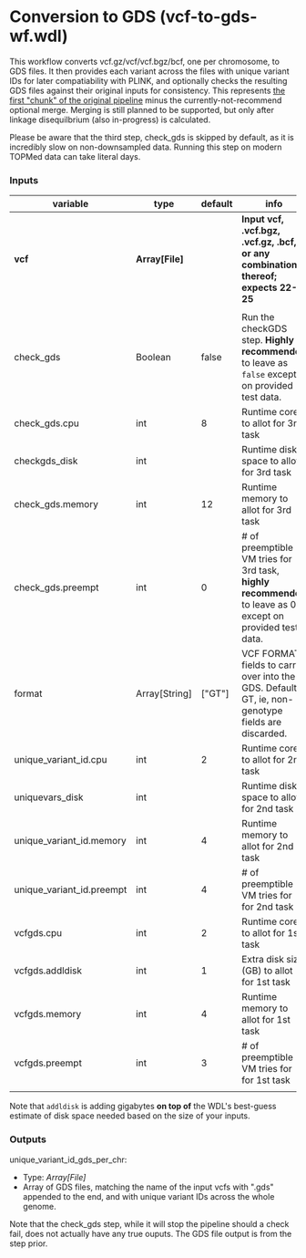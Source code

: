 # Conversion to GDS (vcf-to-gds-wf.wdl)
This workflow converts vcf.gz/vcf/vcf.bgz/bcf, one per chromosome, to GDS files. It then provides each variant across the files with unique variant IDs for later compatiability with PLINK, and optionally checks the resulting GDS files against their original inputs for consistency. This represents [the first "chunk" of the original pipeline](https://github.com/UW-GAC/analysis_pipeline#conversion-to-gds) minus the currently-not-recommend optional merge. Merging is still planned to be supported, but only after linkage disequilbrium (also in-progress) is calculated.

Please be aware that the third step, check_gds is skipped by default, as it is incredibly slow on non-downsampled data. Running this step on modern TOPMed data can take literal days.  

### Inputs
| variable          	| type          	| default 	| info                                                                                                                        	|
|-------------------	|---------------	|---------	|-----------------------------------------------------------------------------------------------------------------------------	|
| **vcf**               	| **Array[File]**   	|         	| **Input vcf, .vcf.bgz, .vcf.gz, .bcf, or any combination thereof; expects 22-25**                                                              	|
|                   |           |         	|                                            	|
| check_gds         | Boolean   | false   	| Run the checkGDS step. **Highly recommended** to leave as `false` except on provided test data. 	|
| check_gds.cpu		| int 		| 8			| Runtime cores to allot for 3rd task           |
| checkgds_disk     | int       |         	| Runtime disk space to allot for 3rd task    	|
| check_gds.memory  | int       | 12       	| Runtime memory to allot for 3rd task   	    |
| check_gds.preempt | int       | 0       	| # of preemptible VM tries for 3rd task, **highly recommended** to leave as 0 except on provided test data. |
| format            | Array[String] | ["GT"]| VCF FORMAT fields to carry over into the GDS. Default is GT, ie, non-genotype fields are discarded. |
| unique_variant_id.cpu	| int 	| 2			| Runtime cores to allot for 2nd task           |
| uniquevars_disk   	| int   |         	| Runtime disk space to allot for 2nd task    	|
| unique_variant_id.memory 	| int  | 4      | Runtime memory to allot for 2nd task          |
| unique_variant_id.preempt | int  | 4      | # of preemptible VM tries for for 2nd task    |
| vcfgds.cpu			| int   | 2			| Runtime cores to allot for 1st task           |
| vcfgds.addldisk       | int   | 1       	| Extra disk size (GB) to allot for 1st task    |
| vcfgds.memory     	| int   | 4       	| Runtime memory to allot for 1st task      	|
| vcfgds.preempt     	| int   | 3       	| # of preemptible VM tries for for 1st task   	|
|                   	|       |         	|                                               |

Note that `addldisk` is adding gigabytes **on top of** the WDL's best-guess estimate of disk space needed based on the size of your inputs.

### Outputs
unique_variant_id_gds_per_chr:
* Type: *Array[File]*
* Array of GDS files, matching the name of the input vcfs with ".gds" appended to the end, and with unique variant IDs across the whole genome.  
  
Note that the check_gds step, while it will stop the pipeline should a check fail, does not actually have any true ouputs. The GDS file output is from the step prior.